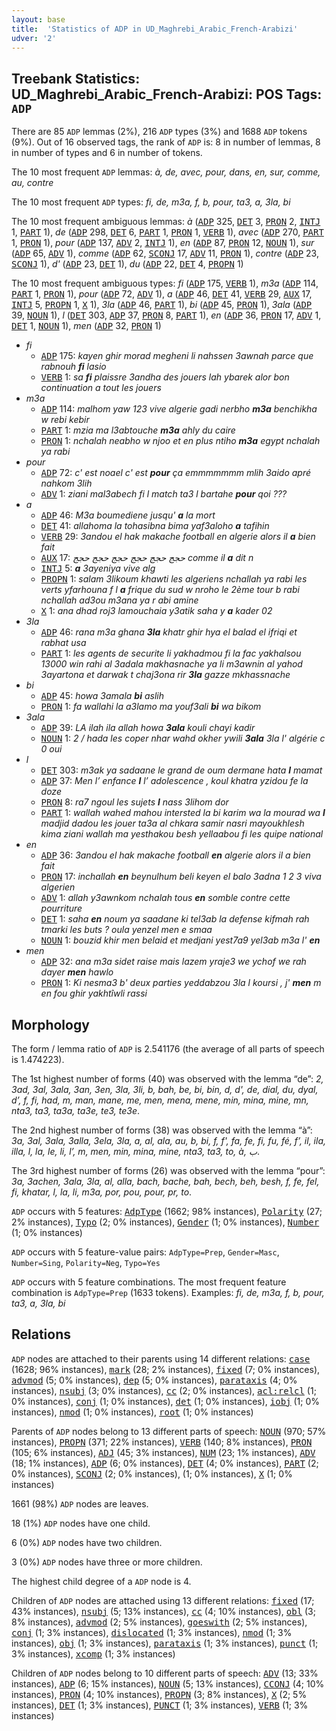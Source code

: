 ```yaml
---
layout: base
title:  'Statistics of ADP in UD_Maghrebi_Arabic_French-Arabizi'
udver: '2'
---
```


## Treebank Statistics: UD_Maghrebi_Arabic_French-Arabizi: POS Tags: `ADP`

There are 85 `ADP` lemmas (2%), 216 `ADP` types (3%) and 1688 `ADP` tokens (9%).
Out of 16 observed tags, the rank of `ADP` is: 8 in number of lemmas, 8 in number of types and 6 in number of tokens.

The 10 most frequent `ADP` lemmas: <em>à, de, avec, pour, dans, en, sur, comme, au, contre</em>

The 10 most frequent `ADP` types:  <em>fi, de, m3a, f, b, pour, ta3, a, 3la, bi</em>

The 10 most frequent ambiguous lemmas: <em>à</em> (<tt><a href="qaf_arabizi-pos-ADP.html">ADP</a></tt> 325, <tt><a href="qaf_arabizi-pos-DET.html">DET</a></tt> 3, <tt><a href="qaf_arabizi-pos-PRON.html">PRON</a></tt> 2, <tt><a href="qaf_arabizi-pos-INTJ.html">INTJ</a></tt> 1, <tt><a href="qaf_arabizi-pos-PART.html">PART</a></tt> 1), <em>de</em> (<tt><a href="qaf_arabizi-pos-ADP.html">ADP</a></tt> 298, <tt><a href="qaf_arabizi-pos-DET.html">DET</a></tt> 6, <tt><a href="qaf_arabizi-pos-PART.html">PART</a></tt> 1, <tt><a href="qaf_arabizi-pos-PRON.html">PRON</a></tt> 1, <tt><a href="qaf_arabizi-pos-VERB.html">VERB</a></tt> 1), <em>avec</em> (<tt><a href="qaf_arabizi-pos-ADP.html">ADP</a></tt> 270, <tt><a href="qaf_arabizi-pos-PART.html">PART</a></tt> 1, <tt><a href="qaf_arabizi-pos-PRON.html">PRON</a></tt> 1), <em>pour</em> (<tt><a href="qaf_arabizi-pos-ADP.html">ADP</a></tt> 137, <tt><a href="qaf_arabizi-pos-ADV.html">ADV</a></tt> 2, <tt><a href="qaf_arabizi-pos-INTJ.html">INTJ</a></tt> 1), <em>en</em> (<tt><a href="qaf_arabizi-pos-ADP.html">ADP</a></tt> 87, <tt><a href="qaf_arabizi-pos-PRON.html">PRON</a></tt> 12, <tt><a href="qaf_arabizi-pos-NOUN.html">NOUN</a></tt> 1), <em>sur</em> (<tt><a href="qaf_arabizi-pos-ADP.html">ADP</a></tt> 65, <tt><a href="qaf_arabizi-pos-ADV.html">ADV</a></tt> 1), <em>comme</em> (<tt><a href="qaf_arabizi-pos-ADP.html">ADP</a></tt> 62, <tt><a href="qaf_arabizi-pos-SCONJ.html">SCONJ</a></tt> 17, <tt><a href="qaf_arabizi-pos-ADV.html">ADV</a></tt> 11, <tt><a href="qaf_arabizi-pos-PRON.html">PRON</a></tt> 1), <em>contre</em> (<tt><a href="qaf_arabizi-pos-ADP.html">ADP</a></tt> 23, <tt><a href="qaf_arabizi-pos-SCONJ.html">SCONJ</a></tt> 1), <em>d'</em> (<tt><a href="qaf_arabizi-pos-ADP.html">ADP</a></tt> 23, <tt><a href="qaf_arabizi-pos-DET.html">DET</a></tt> 1), <em>du</em> (<tt><a href="qaf_arabizi-pos-ADP.html">ADP</a></tt> 22, <tt><a href="qaf_arabizi-pos-DET.html">DET</a></tt> 4, <tt><a href="qaf_arabizi-pos-PROPN.html">PROPN</a></tt> 1)

The 10 most frequent ambiguous types:  <em>fi</em> (<tt><a href="qaf_arabizi-pos-ADP.html">ADP</a></tt> 175, <tt><a href="qaf_arabizi-pos-VERB.html">VERB</a></tt> 1), <em>m3a</em> (<tt><a href="qaf_arabizi-pos-ADP.html">ADP</a></tt> 114, <tt><a href="qaf_arabizi-pos-PART.html">PART</a></tt> 1, <tt><a href="qaf_arabizi-pos-PRON.html">PRON</a></tt> 1), <em>pour</em> (<tt><a href="qaf_arabizi-pos-ADP.html">ADP</a></tt> 72, <tt><a href="qaf_arabizi-pos-ADV.html">ADV</a></tt> 1), <em>a</em> (<tt><a href="qaf_arabizi-pos-ADP.html">ADP</a></tt> 46, <tt><a href="qaf_arabizi-pos-DET.html">DET</a></tt> 41, <tt><a href="qaf_arabizi-pos-VERB.html">VERB</a></tt> 29, <tt><a href="qaf_arabizi-pos-AUX.html">AUX</a></tt> 17, <tt><a href="qaf_arabizi-pos-INTJ.html">INTJ</a></tt> 5, <tt><a href="qaf_arabizi-pos-PROPN.html">PROPN</a></tt> 1, <tt><a href="qaf_arabizi-pos-X.html">X</a></tt> 1), <em>3la</em> (<tt><a href="qaf_arabizi-pos-ADP.html">ADP</a></tt> 46, <tt><a href="qaf_arabizi-pos-PART.html">PART</a></tt> 1), <em>bi</em> (<tt><a href="qaf_arabizi-pos-ADP.html">ADP</a></tt> 45, <tt><a href="qaf_arabizi-pos-PRON.html">PRON</a></tt> 1), <em>3ala</em> (<tt><a href="qaf_arabizi-pos-ADP.html">ADP</a></tt> 39, <tt><a href="qaf_arabizi-pos-NOUN.html">NOUN</a></tt> 1), <em>l</em> (<tt><a href="qaf_arabizi-pos-DET.html">DET</a></tt> 303, <tt><a href="qaf_arabizi-pos-ADP.html">ADP</a></tt> 37, <tt><a href="qaf_arabizi-pos-PRON.html">PRON</a></tt> 8, <tt><a href="qaf_arabizi-pos-PART.html">PART</a></tt> 1), <em>en</em> (<tt><a href="qaf_arabizi-pos-ADP.html">ADP</a></tt> 36, <tt><a href="qaf_arabizi-pos-PRON.html">PRON</a></tt> 17, <tt><a href="qaf_arabizi-pos-ADV.html">ADV</a></tt> 1, <tt><a href="qaf_arabizi-pos-DET.html">DET</a></tt> 1, <tt><a href="qaf_arabizi-pos-NOUN.html">NOUN</a></tt> 1), <em>men</em> (<tt><a href="qaf_arabizi-pos-ADP.html">ADP</a></tt> 32, <tt><a href="qaf_arabizi-pos-PRON.html">PRON</a></tt> 1)


* <em>fi</em>
  * <tt><a href="qaf_arabizi-pos-ADP.html">ADP</a></tt> 175: <em>kayen ghir morad megheni li nahssen 3awnah parce que rabnouh <b>fi</b> lasio</em>
  * <tt><a href="qaf_arabizi-pos-VERB.html">VERB</a></tt> 1: <em>sa <b>fi</b> plaissre 3andha des jouers lah ybarek alor bon continuation a tout les jouers</em>
* <em>m3a</em>
  * <tt><a href="qaf_arabizi-pos-ADP.html">ADP</a></tt> 114: <em>malhom yaw 123 vive algerie gadi nerbho <b>m3a</b> benchikha w rebi kebir</em>
  * <tt><a href="qaf_arabizi-pos-PART.html">PART</a></tt> 1: <em>mzia ma l3abtouche <b>m3a</b> ahly du caire</em>
  * <tt><a href="qaf_arabizi-pos-PRON.html">PRON</a></tt> 1: <em>nchalah neabho w njoo et en plus ntiho <b>m3a</b> egypt nchalah ya rabi</em>
* <em>pour</em>
  * <tt><a href="qaf_arabizi-pos-ADP.html">ADP</a></tt> 72: <em>c' est noael c' est <b>pour</b> ça emmmmmmm mlih 3aido apré nahkom 3lih</em>
  * <tt><a href="qaf_arabizi-pos-ADV.html">ADV</a></tt> 1: <em>ziani mal3abech fi l match ta3 l bartahe <b>pour</b> qoi ???</em>
* <em>a</em>
  * <tt><a href="qaf_arabizi-pos-ADP.html">ADP</a></tt> 46: <em>M3a boumediene jusqu' <b>a</b> la mort</em>
  * <tt><a href="qaf_arabizi-pos-DET.html">DET</a></tt> 41: <em>allahoma la tohasibna bima yaf3aloho <b>a</b> tafihin</em>
  * <tt><a href="qaf_arabizi-pos-VERB.html">VERB</a></tt> 29: <em>3andou el hak makache football en algerie alors il <b>a</b> bien fait</em>
  * <tt><a href="qaf_arabizi-pos-AUX.html">AUX</a></tt> 17: <em>حجج حجج حجج حجج حجج حجج comme il <b>a</b> dit n</em>
  * <tt><a href="qaf_arabizi-pos-INTJ.html">INTJ</a></tt> 5: <em><b>a</b> 3ayeniya vive alg</em>
  * <tt><a href="qaf_arabizi-pos-PROPN.html">PROPN</a></tt> 1: <em>salam 3likoum khawti les algeriens nchallah ya rabi les verts yfarhouna f l <b>a</b> frique du sud w nroho le 2ème tour b rabi nchallah ad3ou m3ana ya r abi amine</em>
  * <tt><a href="qaf_arabizi-pos-X.html">X</a></tt> 1: <em>ana dhad roj3 lamouchaia y3atik saha y <b>a</b> kader 02</em>
* <em>3la</em>
  * <tt><a href="qaf_arabizi-pos-ADP.html">ADP</a></tt> 46: <em>rana m3a ghana <b>3la</b> khatr ghir hya el balad el ifriqi et rabhat usa</em>
  * <tt><a href="qaf_arabizi-pos-PART.html">PART</a></tt> 1: <em>les agents de securite li yakhadmou fi la fac yakhalsou 13000 win rahi al 3adala makhasnache ya li m3awnin al yahod 3ayartona et darwak t chaj3ona rir <b>3la</b> gazze mkhassnache</em>
* <em>bi</em>
  * <tt><a href="qaf_arabizi-pos-ADP.html">ADP</a></tt> 45: <em>howa 3amala <b>bi</b> aslih</em>
  * <tt><a href="qaf_arabizi-pos-PRON.html">PRON</a></tt> 1: <em>fa wallahi la a3lamo ma youf3ali <b>bi</b> wa bikom</em>
* <em>3ala</em>
  * <tt><a href="qaf_arabizi-pos-ADP.html">ADP</a></tt> 39: <em>LA ilah ila allah howa <b>3ala</b> kouli chayi kadir</em>
  * <tt><a href="qaf_arabizi-pos-NOUN.html">NOUN</a></tt> 1: <em>2 / hada les coper nhar wahd okher ywili <b>3ala</b> 3la l' algérie c 0 oui</em>
* <em>l</em>
  * <tt><a href="qaf_arabizi-pos-DET.html">DET</a></tt> 303: <em>m3ak ya sadaane le grand de oum dermane hata <b>l</b> mamat</em>
  * <tt><a href="qaf_arabizi-pos-ADP.html">ADP</a></tt> 37: <em>Men l’ enfance <b>l</b> l’ adolescence , koul khatra yzidou fe la doze</em>
  * <tt><a href="qaf_arabizi-pos-PRON.html">PRON</a></tt> 8: <em>ra7 ngoul les sujets <b>l</b> nass 3lihom dor</em>
  * <tt><a href="qaf_arabizi-pos-PART.html">PART</a></tt> 1: <em>wallah wahed mahou intersted la bi karim wa la mourad wa <b>l</b> madjid dadou les jouer ta3a al chkara samir nasri mayoukhlesh kima ziani wallah ma yesthakou besh yellaabou fi les quipe national</em>
* <em>en</em>
  * <tt><a href="qaf_arabizi-pos-ADP.html">ADP</a></tt> 36: <em>3andou el hak makache football <b>en</b> algerie alors il a bien fait</em>
  * <tt><a href="qaf_arabizi-pos-PRON.html">PRON</a></tt> 17: <em>inchallah <b>en</b> beynulhum beli keyen el balo 3adna 1 2 3 viva algerien</em>
  * <tt><a href="qaf_arabizi-pos-ADV.html">ADV</a></tt> 1: <em>allah y3awnkom nchalah tous <b>en</b> somble contre cette pourriture</em>
  * <tt><a href="qaf_arabizi-pos-DET.html">DET</a></tt> 1: <em>saha <b>en</b> noum ya saadane ki tel3ab la defense kifmah rah tmarki les buts ? oula yenzel men e smaa</em>
  * <tt><a href="qaf_arabizi-pos-NOUN.html">NOUN</a></tt> 1: <em>bouzid khir men belaid et medjani yest7a9 yel3ab m3a l' <b>en</b></em>
* <em>men</em>
  * <tt><a href="qaf_arabizi-pos-ADP.html">ADP</a></tt> 32: <em>ana m3a sidet raise mais lazem yraje3 we ychof we rah dayer <b>men</b> hawlo</em>
  * <tt><a href="qaf_arabizi-pos-PRON.html">PRON</a></tt> 1: <em>Ki nesma3 b' deux parties yeddabzou 3la l koursi , j' <b>men</b> m en fou ghir yakhtîwli rassi</em>

## Morphology

The form / lemma ratio of `ADP` is 2.541176 (the average of all parts of speech is 1.474223).

The 1st highest number of forms (40) was observed with the lemma “de”: <em>2, 3ad, 3al, 3ala, 3an, 3en, 3la, 3li, b, bah, be, bi, bin, d, d', de, dial, du, dyal, d’, f, fi, had, m, man, mane, me, men, mena, mene, min, mina, mine, mn, nta3, ta3, ta3a, ta3e, te3, te3e</em>.

The 2nd highest number of forms (38) was observed with the lemma “à”: <em>3a, 3al, 3ala, 3alla, 3ela, 3la, a, al, ala, au, b, bi, f, f', fa, fe, fi, fu, fé, f’, il, ila, illa, l, la, le, li, l’, m, men, min, mina, mine, nta3, ta3, to, à, ب</em>.

The 3rd highest number of forms (26) was observed with the lemma “pour”: <em>3a, 3achen, 3ala, 3la, al, alla, bach, bache, bah, bech, beh, besh, f, fe, fel, fi, khatar, l, la, li, m3a, por, pou, pour, pr, to</em>.

`ADP` occurs with 5 features: <tt><a href="qaf_arabizi-feat-AdpType.html">AdpType</a></tt> (1662; 98% instances), <tt><a href="qaf_arabizi-feat-Polarity.html">Polarity</a></tt> (27; 2% instances), <tt><a href="qaf_arabizi-feat-Typo.html">Typo</a></tt> (2; 0% instances), <tt><a href="qaf_arabizi-feat-Gender.html">Gender</a></tt> (1; 0% instances), <tt><a href="qaf_arabizi-feat-Number.html">Number</a></tt> (1; 0% instances)

`ADP` occurs with 5 feature-value pairs: `AdpType=Prep`, `Gender=Masc`, `Number=Sing`, `Polarity=Neg`, `Typo=Yes`

`ADP` occurs with 5 feature combinations.
The most frequent feature combination is `AdpType=Prep` (1633 tokens).
Examples: <em>fi, de, m3a, f, b, pour, ta3, a, 3la, bi</em>


## Relations

`ADP` nodes are attached to their parents using 14 different relations: <tt><a href="qaf_arabizi-dep-case.html">case</a></tt> (1628; 96% instances), <tt><a href="qaf_arabizi-dep-mark.html">mark</a></tt> (28; 2% instances), <tt><a href="qaf_arabizi-dep-fixed.html">fixed</a></tt> (7; 0% instances), <tt><a href="qaf_arabizi-dep-advmod.html">advmod</a></tt> (5; 0% instances), <tt><a href="qaf_arabizi-dep-dep.html">dep</a></tt> (5; 0% instances), <tt><a href="qaf_arabizi-dep-parataxis.html">parataxis</a></tt> (4; 0% instances), <tt><a href="qaf_arabizi-dep-nsubj.html">nsubj</a></tt> (3; 0% instances), <tt><a href="qaf_arabizi-dep-cc.html">cc</a></tt> (2; 0% instances), <tt><a href="qaf_arabizi-dep-acl-relcl.html">acl:relcl</a></tt> (1; 0% instances), <tt><a href="qaf_arabizi-dep-conj.html">conj</a></tt> (1; 0% instances), <tt><a href="qaf_arabizi-dep-det.html">det</a></tt> (1; 0% instances), <tt><a href="qaf_arabizi-dep-iobj.html">iobj</a></tt> (1; 0% instances), <tt><a href="qaf_arabizi-dep-nmod.html">nmod</a></tt> (1; 0% instances), <tt><a href="qaf_arabizi-dep-root.html">root</a></tt> (1; 0% instances)

Parents of `ADP` nodes belong to 13 different parts of speech: <tt><a href="qaf_arabizi-pos-NOUN.html">NOUN</a></tt> (970; 57% instances), <tt><a href="qaf_arabizi-pos-PROPN.html">PROPN</a></tt> (371; 22% instances), <tt><a href="qaf_arabizi-pos-VERB.html">VERB</a></tt> (140; 8% instances), <tt><a href="qaf_arabizi-pos-PRON.html">PRON</a></tt> (105; 6% instances), <tt><a href="qaf_arabizi-pos-ADJ.html">ADJ</a></tt> (45; 3% instances), <tt><a href="qaf_arabizi-pos-NUM.html">NUM</a></tt> (23; 1% instances), <tt><a href="qaf_arabizi-pos-ADV.html">ADV</a></tt> (18; 1% instances), <tt><a href="qaf_arabizi-pos-ADP.html">ADP</a></tt> (6; 0% instances), <tt><a href="qaf_arabizi-pos-DET.html">DET</a></tt> (4; 0% instances), <tt><a href="qaf_arabizi-pos-PART.html">PART</a></tt> (2; 0% instances), <tt><a href="qaf_arabizi-pos-SCONJ.html">SCONJ</a></tt> (2; 0% instances),  (1; 0% instances), <tt><a href="qaf_arabizi-pos-X.html">X</a></tt> (1; 0% instances)

1661 (98%) `ADP` nodes are leaves.

18 (1%) `ADP` nodes have one child.

6 (0%) `ADP` nodes have two children.

3 (0%) `ADP` nodes have three or more children.

The highest child degree of a `ADP` node is 4.

Children of `ADP` nodes are attached using 13 different relations: <tt><a href="qaf_arabizi-dep-fixed.html">fixed</a></tt> (17; 43% instances), <tt><a href="qaf_arabizi-dep-nsubj.html">nsubj</a></tt> (5; 13% instances), <tt><a href="qaf_arabizi-dep-cc.html">cc</a></tt> (4; 10% instances), <tt><a href="qaf_arabizi-dep-obl.html">obl</a></tt> (3; 8% instances), <tt><a href="qaf_arabizi-dep-advmod.html">advmod</a></tt> (2; 5% instances), <tt><a href="qaf_arabizi-dep-goeswith.html">goeswith</a></tt> (2; 5% instances), <tt><a href="qaf_arabizi-dep-conj.html">conj</a></tt> (1; 3% instances), <tt><a href="qaf_arabizi-dep-dislocated.html">dislocated</a></tt> (1; 3% instances), <tt><a href="qaf_arabizi-dep-nmod.html">nmod</a></tt> (1; 3% instances), <tt><a href="qaf_arabizi-dep-obj.html">obj</a></tt> (1; 3% instances), <tt><a href="qaf_arabizi-dep-parataxis.html">parataxis</a></tt> (1; 3% instances), <tt><a href="qaf_arabizi-dep-punct.html">punct</a></tt> (1; 3% instances), <tt><a href="qaf_arabizi-dep-xcomp.html">xcomp</a></tt> (1; 3% instances)

Children of `ADP` nodes belong to 10 different parts of speech: <tt><a href="qaf_arabizi-pos-ADV.html">ADV</a></tt> (13; 33% instances), <tt><a href="qaf_arabizi-pos-ADP.html">ADP</a></tt> (6; 15% instances), <tt><a href="qaf_arabizi-pos-NOUN.html">NOUN</a></tt> (5; 13% instances), <tt><a href="qaf_arabizi-pos-CCONJ.html">CCONJ</a></tt> (4; 10% instances), <tt><a href="qaf_arabizi-pos-PRON.html">PRON</a></tt> (4; 10% instances), <tt><a href="qaf_arabizi-pos-PROPN.html">PROPN</a></tt> (3; 8% instances), <tt><a href="qaf_arabizi-pos-X.html">X</a></tt> (2; 5% instances), <tt><a href="qaf_arabizi-pos-DET.html">DET</a></tt> (1; 3% instances), <tt><a href="qaf_arabizi-pos-PUNCT.html">PUNCT</a></tt> (1; 3% instances), <tt><a href="qaf_arabizi-pos-VERB.html">VERB</a></tt> (1; 3% instances)


